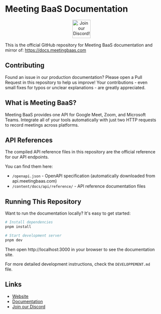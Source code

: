 # Meeting BaaS Documentation

<p align="center"><a href="https://discord.com/invite/dsvFgDTr6c"><img height="60px" src="https://user-images.githubusercontent.com/31022056/158916278-4504b838-7ecb-4ab9-a900-7dc002aade78.png" alt="Join our Discord!"></a></p>

This is the official GitHub repository for Meeting BaaS documentation and mirror of: https://docs.meetingbaas.com

## Contributing

Found an issue in our production documentation? Please open a Pull Request in this repository to help us improve! Your contributions - even small fixes for typos or unclear explanations - are greatly appreciated.

## What is Meeting BaaS?

Meeting BaaS provides one API for Google Meet, Zoom, and Microsoft Teams. Integrate all of your tools automatically with just two HTTP requests to record meetings across platforms.

## API References

The compiled API reference files in this repository are the official reference for our API endpoints.

You can find them here:

- `/openapi.json` - OpenAPI specification (automatically downloaded from api.meetingbaas.com)
- `/content/docs/api/reference/` - API reference documentation files

## Running This Repository

Want to run the documentation locally? It's easy to get started:

```bash
# Install dependencies
pnpm install

# Start development server
pnpm dev
```

Then open http://localhost:3000 in your browser to see the documentation site.

For more detailed development instructions, check the `DEVELOPPEMENT.md` file.

## Links

- [Website](https://meetingbaas.com)
- [Documentation](https://docs.meetingbaas.com)
- [Join our Discord](https://discord.com/invite/dsvFgDTr6c)
